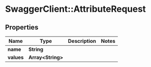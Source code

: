 # SwaggerClient::AttributeRequest

## Properties
Name | Type | Description | Notes
------------ | ------------- | ------------- | -------------
**name** | **String** |  | 
**values** | **Array&lt;String&gt;** |  | 


